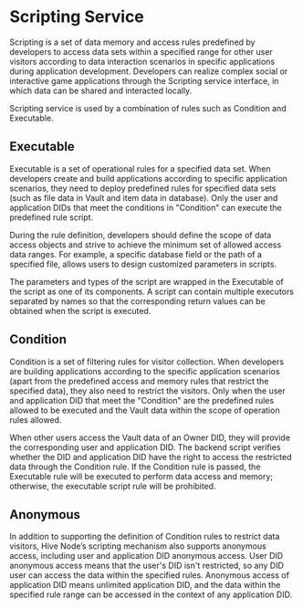 # Scripting Service

Scripting is a set of data memory and access rules predefined by developers to access data sets within a specified range for other user visitors according to data interaction scenarios in specific applications during application development. Developers can realize complex social or interactive game applications through the Scripting service interface, in which data can be shared and interacted locally.

Scripting service is used by a combination of rules such as Condition and Executable.

## Executable

Executable is a set of operational rules for a specified data set. When developers create and build applications according to specific application scenarios, they need to deploy predefined rules for specified data sets (such as file data in Vault and item data in database). Only the user and application DIDs that meet the conditions in "Condition" can execute the predefined rule script.

During the rule definition, developers should define the scope of data access objects and strive to achieve the minimum set of allowed access data ranges. For example, a specific database field or the path of a specified file, allows users to design customized parameters in scripts.

The parameters and types of the script are wrapped in the Executable of the script as one of its components. A script can contain multiple executors separated by names so that the corresponding return values can be obtained when the script is executed.

## Condition

Condition is a set of filtering rules for visitor collection. When developers are building applications according to the specific application scenarios (apart from the predefined access and memory rules that restrict the specified data), they also need to restrict the visitors. Only when the user and application DID that meet the "Condition" are the predefined rules allowed to be executed and the Vault data within the scope of operation rules allowed.

When other users access the Vault data of an Owner DID, they will provide the corresponding user and application DID. The backend script verifies whether the DID and application DID have the right to access the restricted data through the Condition rule. If the Condition rule is passed, the Executable rule will be executed to perform data access and memory; otherwise, the executable script rule will be prohibited.

## Anonymous

In addition to supporting the definition of Condition rules to restrict data visitors, Hive Node’s scripting mechanism also supports anonymous access, including user and application DID anonymous access. User DID anonymous access means that the user's DID isn't restricted, so any DID user can access the data within the specified rules. Anonymous access of application DID means unlimited application DID, and the data within the specified rule range can be accessed in the context of any application DID.
